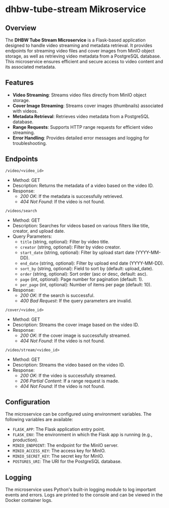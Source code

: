 # dhbw-tube-stream Mikroservice

## Overview
The **DHBW Tube Stream Microservice** is a Flask-based application designed to handle video streaming and metadata retrieval. It provides endpoints for streaming video files and cover images from MinIO object storage, as well as retrieving video metadata from a PostgreSQL database. This microservice ensures efficient and secure access to video content and its associated metadata.

## Features
- **Video Streaming**: Streams video files directly from MinIO object storage.
- **Cover Image Streaming**: Streams cover images (thumbnails) associated with videos.
- **Metadata Retrieval**: Retrieves video metadata from a PostgreSQL database.
- **Range Requests**: Supports HTTP range requests for efficient video streaming.
- **Error Handling**: Provides detailed error messages and logging for troubleshooting.

## Endpoints
`/video/<video_id>`
- Method: GET
- Description: Returns the metadata of a video based on the video ID.
- Response:
    - *200 OK*: If the metadata is successfully retrieved.
    - *404 Not Found*: If the video is not found.

`/videos/search`
- Method: GET
- Description: Searches for videos based on various filters like title, creator, and upload date.
- Query Parameters:
    - `title` (string, optional): Filter by video title.
    - `creator` (string, optional): Filter by video creator.
    - `start_date` (string, optional): Filter by upload start date (YYYY-MM-DD).
    - `end_date` (string, optional): Filter by upload end date (YYYY-MM-DD).
    - `sort_by` (string, optional): Field to sort by (default: upload_date).
    - `order` (string, optional): Sort order (asc or desc, default: asc).
    - `page` (int, optional): Page number for pagination (default: 1).
    - `per_page` (int, optional): Number of items per page (default: 10).
- Response:
    - *200 OK*: If the search is successful.
    - *400 Bad Request*: If the query parameters are invalid.

`/cover/<video_id>`
- Method: GET
- Description: Streams the cover image based on the video ID.
- Response:
    - *200 OK*: If the cover image is successfully streamed.
    - *404 Not Found*: If the video is not found.

`/video/stream/<video_id>`
- Method: GET
- Description: Streams the video based on the video ID.
- Response:
    - *200 OK*: If the video is successfully streamed.
    - *206 Partial Content*: If a range request is made.
    - *404 Not Found*: If the video is not found.

## Configuration
The microservice can be configured using environment variables. The following variables are available:

- `FLASK_APP`: The Flask application entry point.
- `FLASK_ENV`: The environment in which the Flask app is running (e.g., production).
- `MINIO_ENDPOINT`: The endpoint for the MinIO server.
- `MINIO_ACCESS_KEY`: The access key for MinIO.
- `MINIO_SECRET_KEY`: The secret key for MinIO.
- `POSTGRES_URI`: The URI for the PostgreSQL database.

## Logging
The microservice uses Python's built-in logging module to log important events and errors. Logs are printed to the console and can be viewed in the Docker container logs.
